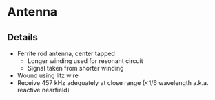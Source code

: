 # Antenna

## Details 
* Ferrite rod antenna, center tapped
    * Longer winding used for resonant circuit
    * Signal taken from shorter winding
* Wound using litz wire 
* Receive 457 kHz adequately at close range (<1/6 wavelength a.k.a. reactive nearfield)
